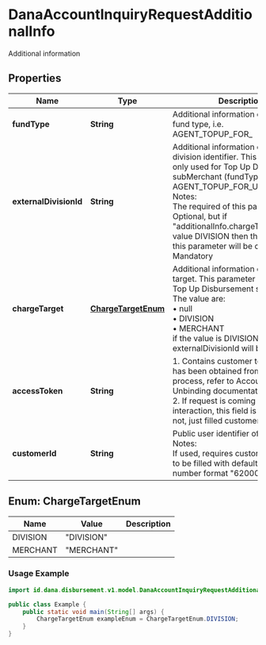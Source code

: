 

# DanaAccountInquiryRequestAdditionalInfo

Additional information

## Properties

| Name | Type | Description | Notes |
|------------ | ------------- | ------------- | -------------|
|**fundType** | **String** | Additional information of top up fund type, i.e.<br> AGENT_TOPUP_FOR_  |  |
|**externalDivisionId** | **String** | Additional information of external division identifier. This parameter only used for Top Up Disbursement subMerchant (fundType : AGENT_TOPUP_FOR_USER_SETTLE)<br> Notes:<br> The required of this parameter is Optional, but if \"additionalInfo.chargeTarget\" has value DIVISION then the required of this parameter will be changed to Mandatory  |  [optional] |
|**chargeTarget** | [**ChargeTargetEnum**](#ChargeTargetEnum) | Additional information of charge target. This parameter only used for Top Up Disbursement subMerchant. The value are:<br> • null<br> • DIVISION<br> • MERCHANT<br> if the value is DIVISION, externalDivisionId will be Mandatory  |  [optional] |
|**accessToken** | **String** | 1. Contains customer token, which has been obtained from binding process, refer to Account Binding & Unbinding documentation<br> 2. If request is coming from user interaction, this field is mandatory. If not, just filled customerNumber  |  [optional] |
|**customerId** | **String** | Public user identifier of DANA user<br> Notes:<br> If used, requires customerNumber to be filled with default phone number format \"620000000000\"  |  [optional] |


<a name="ChargeTargetEnum"></a>
## Enum: ChargeTargetEnum

| Name | Value | Description |
| ---- | ----- | ----------- |
| DIVISION | "DIVISION" |  |
| MERCHANT | "MERCHANT" |  |

### Usage Example
```java
import id.dana.disbursement.v1.model.DanaAccountInquiryRequestAdditionalInfo.ChargeTargetEnum;

public class Example {
    public static void main(String[] args) {
        ChargeTargetEnum exampleEnum = ChargeTargetEnum.DIVISION;
    }
}
```



